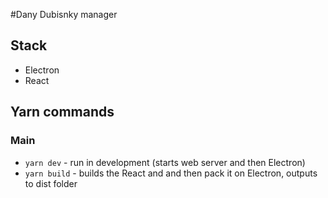 #Dany Dubisnky manager

## Stack

- Electron
- React

## Yarn commands

### Main

- `yarn dev` - run in development (starts web server and then Electron)
- `yarn build` - builds the React and and then pack it on Electron, outputs to dist folder
